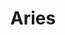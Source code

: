---
title: "Aries"
hashtag: aries
borders:
  - Cetus
  - Perseus
  - Pisces
  - Taurus
  - Triangulum
layout: hashtag
tags:
  - Zodiac
  - Ram
  - Constellation
  - Northern Hemisphere
---